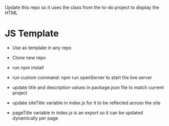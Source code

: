 Update this repo so it uses the class from the to-do project to display the HTML

# JS Template
- Use as template in any repo
- Clone new repo
- run npm install
- run custom command: npm run openServer to start the live server

- update title and description values in package.json file to match current project
- update siteTitle variable in index.js for it to be reflected across the site
- pageTitle variable in index.js is an export so it can be updated dynamically per page
